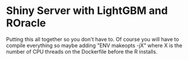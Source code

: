 # Shiny Server with LightGBM and ROracle

Putting this all together so you don't have to. Of course you will have to compile everything so maybe adding "ENV makeopts -jX" where X is the number of CPU threads on the Dockerfile before the R installs.
